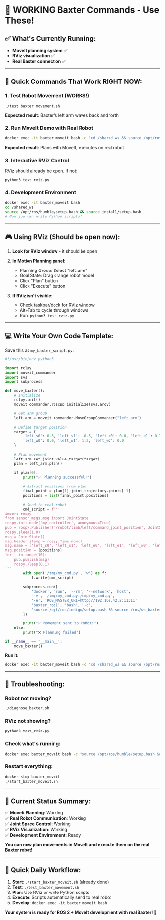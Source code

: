 # 🚀 WORKING Baxter Commands - Use These!

## ✅ What's Currently Running:
- **MoveIt planning system** ✅
- **RViz visualization** ✅ 
- **Real Baxter connection** ✅

---

## 🎯 Quick Commands That Work RIGHT NOW:

### 1. Test Robot Movement (WORKS!)
```bash
./test_baxter_movement.sh
```
**Expected result**: Baxter's left arm waves back and forth

### 2. Run MoveIt Demo with Real Robot
```bash
docker exec -it baxter_moveit bash -c "cd /shared_ws && source /opt/ros/humble/setup.bash && source install/setup.bash && python3 /shared_ws/demo_moveit_control.py"
```
**Expected result**: Plans with MoveIt, executes on real robot

### 3. Interactive RViz Control
RViz should already be open. If not:
```bash
python3 test_rviz.py
```

### 4. Development Environment
```bash
docker exec -it baxter_moveit bash
cd /shared_ws
source /opt/ros/humble/setup.bash && source install/setup.bash
# Now you can write Python scripts!
```

---

## 🎮 Using RViz (Should be open now):

1. **Look for RViz window** - it should be open
2. **In Motion Planning panel**:
   - Planning Group: Select "left_arm" 
   - Goal State: Drag orange robot model
   - Click "Plan" button
   - Click "Execute" button

3. **If RViz isn't visible**:
   - Check taskbar/dock for RViz window
   - Alt+Tab to cycle through windows
   - Run: `python3 test_rviz.py`

---

## 💻 Write Your Own Code Template:

Save this as `my_baxter_script.py`:
```python
#!/usr/bin/env python3

import rclpy
import moveit_commander
import sys
import subprocess

def move_baxter():
    # Initialize
    rclpy.init()
    moveit_commander.roscpp_initialize(sys.argv)
    
    # Get arm group
    left_arm = moveit_commander.MoveGroupCommander("left_arm")
    
    # Define target position
    target = {
        'left_s0': 0.3, 'left_s1': -0.5, 'left_e0': 0.0, 'left_e1': 0.7,
        'left_w0': 0.0, 'left_w1': 1.2, 'left_w2': 0.0
    }
    
    # Plan movement
    left_arm.set_joint_value_target(target)
    plan = left_arm.plan()
    
    if plan[0]:
        print("✅ Planning successful!")
        
        # Extract positions from plan
        final_point = plan[1].joint_trajectory.points[-1]
        positions = list(final_point.positions)
        
        # Send to real robot
        cmd_script = f'''
import rospy
from sensor_msgs.msg import JointState
rospy.init_node('my_controller', anonymous=True)
pub = rospy.Publisher('/robot/limb/left/command_joint_position', JointState, queue_size=1)
rospy.sleep(1.0)
msg = JointState()
msg.header.stamp = rospy.Time.now()
msg.name = ['left_s0', 'left_s1', 'left_e0', 'left_e1', 'left_w0', 'left_w1', 'left_w2']
msg.position = {positions}
for _ in range(10):
    pub.publish(msg)
    rospy.sleep(0.1)
'''
        with open('/tmp/my_cmd.py', 'w') as f:
            f.write(cmd_script)
            
        subprocess.run([
            'docker', 'run', '--rm', '--network', 'host',
            '-v', '/tmp/my_cmd.py:/tmp/my_cmd.py',
            '-e', 'ROS_MASTER_URI=http://192.168.42.2:11311',
            'baxter_ros1', 'bash', '-c',
            'source /opt/ros/indigo/setup.bash && source /ros/ws_baxter/devel/setup.bash && python /tmp/my_cmd.py'
        ])
        
        print("✅ Movement sent to robot!")
    else:
        print("❌ Planning failed")

if __name__ == '__main__':
    move_baxter()
```

**Run it:**
```bash
docker exec -it baxter_moveit bash -c "cd /shared_ws && source /opt/ros/humble/setup.bash && source install/setup.bash && python3 my_baxter_script.py"
```

---

## 🔧 Troubleshooting:

### Robot not moving?
```bash
./diagnose_baxter.sh
```

### RViz not showing?
```bash
python3 test_rviz.py
```

### Check what's running:
```bash
docker exec baxter_moveit bash -c "source /opt/ros/humble/setup.bash && ros2 node list"
```

### Restart everything:
```bash
docker stop baxter_moveit
./start_baxter_moveit.sh
```

---

## 🎯 Current Status Summary:

✅ **MoveIt Planning**: Working  
✅ **Real Robot Communication**: Working  
✅ **Joint Space Control**: Working  
✅ **RViz Visualization**: Working  
✅ **Development Environment**: Ready  

**You can now plan movements in MoveIt and execute them on the real Baxter robot!**

---

## 📝 Quick Daily Workflow:

1. **Start**: `./start_baxter_moveit.sh` (already done)
2. **Test**: `./test_baxter_movement.sh` 
3. **Plan**: Use RViz or write Python scripts
4. **Execute**: Scripts automatically send to real robot
5. **Develop**: `docker exec -it baxter_moveit bash`

**Your system is ready for ROS 2 + MoveIt development with real Baxter! 🤖**
